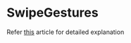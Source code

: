 # SwipeGestures

Refer [this](https://medium.com/getpowerplay/understanding-swipe-and-drag-gestures-in-recyclerview-cb3136beff20) article for detailed explanation 
